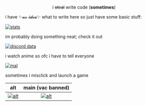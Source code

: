 <p align="center">
	i <strike>steal</strike> write code (<b>sometimes</b>)
</p>

i have ✨𝓷𝓸 𝓲𝓭𝓮𝓪✨ what to write here so just have some basic stuff:

[![stats](https://statistici.vercel.app/api?username=beyonik&show_icons=true&theme=react&hide_border=true)](https://statistici.vercel.app/api?username=beyonik&show_icons=true&theme=react&hide_border=true)

im probably doing something neat; check it out

[![discord data](https://lanyard-profile-readme.vercel.app/api/661265409626079272?idleMessage=sleeping)](https://discord.com/users/661265409626079272)

i watch anime so ofc i have to tell everyone

[![mal](https://mal-card.vercel.app/api/card?username=beyonik)](https://myanimelist.net/profile/beyonik)

sometimes i misclick and launch a game

alt             |  main (vac banned)
:-------------------------:|:-------------------------:
[![alt](https://steam-card-mu.vercel.app/api/card?profile_link=https://steamcommunity.com/id/suspiciosul/)](https://steamcommunity.com/id/suspiciosul/)  |  [![alt](https://steam-card-mu.vercel.app/api/card?profile_link=https://steamcommunity.com/id/beyonik/)](https://steamcommunity.com/id/beyonik/)
